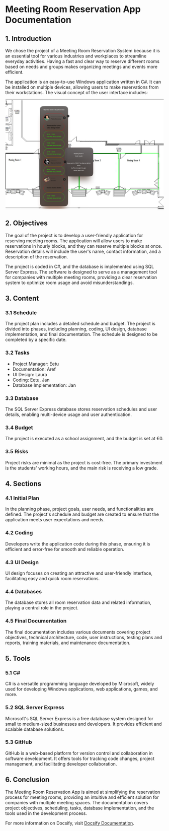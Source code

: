# Meeting Room Reservation App Documentation

## 1. Introduction

We chose the project of a Meeting Room Reservation System because it is an essential tool for various industries and workplaces to streamline everyday activities. Having a fast and clear way to reserve different rooms based on needs and groups makes organizing meetings and events more efficient.

The application is an easy-to-use Windows application written in C#. It can be installed on multiple devices, allowing users to make reservations from their workstations. The visual concept of the user interface includes:

![UI Concept](https://raw.githubusercontent.com/Ja4xt/MeetingRooms/master/docs/Concept.png)

## 2. Objectives

The goal of the project is to develop a user-friendly application for reserving meeting rooms. The application will allow users to make reservations in hourly blocks, and they can reserve multiple blocks at once. Reservation details will include the user's name, contact information, and a description of the reservation.

The project is coded in C#, and the database is implemented using SQL Server Express. The software is designed to serve as a management tool for companies with multiple meeting rooms, providing a clear reservation system to optimize room usage and avoid misunderstandings.

## 3. Content

### 3.1 Schedule

The project plan includes a detailed schedule and budget. The project is divided into phases, including planning, coding, UI design, database implementation, and final documentation. The schedule is designed to be completed by a specific date.

### 3.2 Tasks

- Project Manager: Eetu
- Documentation: Aref
- UI Design: Laura
- Coding: Eetu, Jan
- Database Implementation: Jan

### 3.3 Database

The SQL Server Express database stores reservation schedules and user details, enabling multi-device usage and user authentication.

### 3.4 Budget

The project is executed as a school assignment, and the budget is set at €0.

### 3.5 Risks

Project risks are minimal as the project is cost-free. The primary investment is the students' working hours, and the main risk is receiving a low grade.

## 4. Sections

### 4.1 Initial Plan

In the planning phase, project goals, user needs, and functionalities are defined. The project's schedule and budget are created to ensure that the application meets user expectations and needs.

### 4.2 Coding

Developers write the application code during this phase, ensuring it is efficient and error-free for smooth and reliable operation.

### 4.3 UI Design

UI design focuses on creating an attractive and user-friendly interface, facilitating easy and quick room reservations.

### 4.4 Databases

The database stores all room reservation data and related information, playing a central role in the project.

### 4.5 Final Documentation

The final documentation includes various documents covering project objectives, technical architecture, code, user instructions, testing plans and reports, training materials, and maintenance documentation.

## 5. Tools

### 5.1 C#

C# is a versatile programming language developed by Microsoft, widely used for developing Windows applications, web applications, games, and more.

### 5.2 SQL Server Express

Microsoft's SQL Server Express is a free database system designed for small to medium-sized businesses and developers. It provides efficient and scalable database solutions.

### 5.3 GitHub

GitHub is a web-based platform for version control and collaboration in software development. It offers tools for tracking code changes, project management, and facilitating developer collaboration.

## 6. Conclusion

The Meeting Room Reservation App is aimed at simplifying the reservation process for meeting rooms, providing an intuitive and efficient solution for companies with multiple meeting spaces. The documentation covers project objectives, scheduling, tasks, database implementation, and the tools used in the development process.

For more information on Docsify, visit [Docsify Documentation](https://docsify.js.org).
